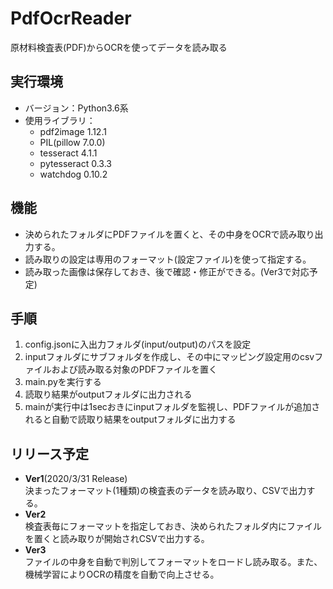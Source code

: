 # PdfOcrReader
原材料検査表(PDF)からOCRを使ってデータを読み取る

## 実行環境
- バージョン：Python3.6系
- 使用ライブラリ：  
    - pdf2image 1.12.1
    - PIL(pillow 7.0.0)
    - tesseract 4.1.1
    - pytesseract 0.3.3
    - watchdog 0.10.2

## 機能
- 決められたフォルダにPDFファイルを置くと、その中身をOCRで読み取り出力する。
- 読み取りの設定は専用のフォーマット(設定ファイル)を使って指定する。
- 読み取った画像は保存しておき、後で確認・修正ができる。(Ver3で対応予定)

## 手順
1. config.jsonに入出力フォルダ(input/output)のパスを設定
2. inputフォルダにサブフォルダを作成し、その中にマッピング設定用のcsvファイルおよび読み取る対象のPDFファイルを置く
3. main.pyを実行する
4. 読取り結果がoutputフォルダに出力される
5. mainが実行中は1secおきにinputフォルダを監視し、PDFファイルが追加されると自動で読取り結果をoutputフォルダに出力する

## リリース予定
- **Ver1**(2020/3/31 Release)  
  決まったフォーマット(1種類)の検査表のデータを読み取り、CSVで出力する。
- **Ver2**  
  検査表毎にフォーマットを指定しておき、決められたフォルダ内にファイルを置くと読み取りが開始されCSVで出力する。
- **Ver3**  
  ファイルの中身を自動で判別してフォーマットをロードし読み取る。また、機械学習によりOCRの精度を自動で向上させる。


